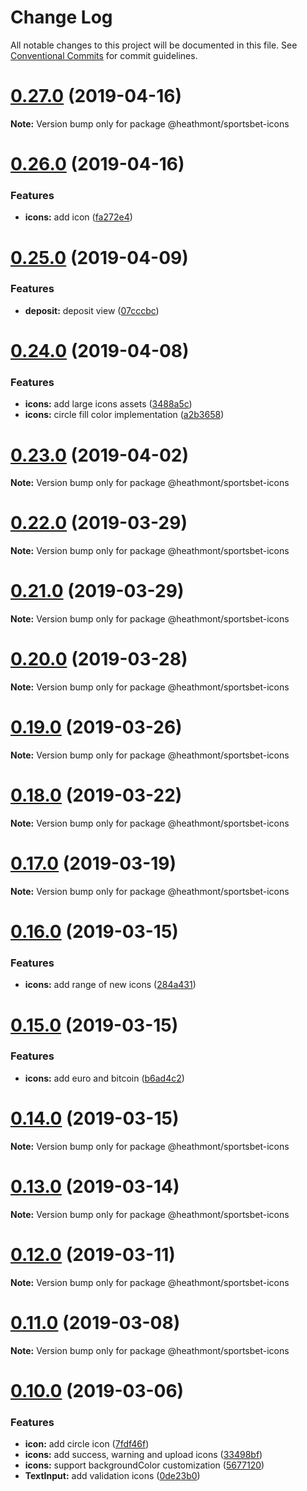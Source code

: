 # Change Log

All notable changes to this project will be documented in this file.
See [Conventional Commits](https://conventionalcommits.org) for commit guidelines.

# [0.27.0](https://github.com/coingaming/sportsbet-design/compare/v0.26.0...v0.27.0) (2019-04-16)

**Note:** Version bump only for package @heathmont/sportsbet-icons





# [0.26.0](https://github.com/coingaming/sportsbet-design/compare/v0.25.1...v0.26.0) (2019-04-16)


### Features

* **icons:** add icon ([fa272e4](https://github.com/coingaming/sportsbet-design/commit/fa272e4))





# [0.25.0](https://github.com/coingaming/sportsbet-design/compare/v0.24.0...v0.25.0) (2019-04-09)


### Features

* **deposit:** deposit view ([07cccbc](https://github.com/coingaming/sportsbet-design/commit/07cccbc))





# [0.24.0](https://github.com/coingaming/sportsbet-design/compare/v0.23.0...v0.24.0) (2019-04-08)


### Features

* **icons:** add large icons assets ([3488a5c](https://github.com/coingaming/sportsbet-design/commit/3488a5c))
* **icons:** circle fill color implementation ([a2b3658](https://github.com/coingaming/sportsbet-design/commit/a2b3658))





# [0.23.0](https://github.com/coingaming/sportsbet-design/compare/v0.22.0...v0.23.0) (2019-04-02)

**Note:** Version bump only for package @heathmont/sportsbet-icons





# [0.22.0](https://github.com/coingaming/sportsbet-design/compare/v0.21.1...v0.22.0) (2019-03-29)

**Note:** Version bump only for package @heathmont/sportsbet-icons





# [0.21.0](https://github.com/coingaming/sportsbet-design/compare/v0.20.0...v0.21.0) (2019-03-29)

**Note:** Version bump only for package @heathmont/sportsbet-icons





# [0.20.0](https://github.com/coingaming/sportsbet-design/compare/v0.19.0...v0.20.0) (2019-03-28)

**Note:** Version bump only for package @heathmont/sportsbet-icons





# [0.19.0](https://github.com/coingaming/sportsbet-design/compare/v0.18.0...v0.19.0) (2019-03-26)

**Note:** Version bump only for package @heathmont/sportsbet-icons





# [0.18.0](https://github.com/coingaming/sportsbet-design/compare/v0.17.0...v0.18.0) (2019-03-22)

**Note:** Version bump only for package @heathmont/sportsbet-icons





# [0.17.0](https://github.com/coingaming/sportsbet-design/compare/v0.16.6...v0.17.0) (2019-03-19)

**Note:** Version bump only for package @heathmont/sportsbet-icons





# [0.16.0](https://github.com/coingaming/sportsbet-design/compare/v0.15.0...v0.16.0) (2019-03-15)


### Features

* **icons:** add range of new icons ([284a431](https://github.com/coingaming/sportsbet-design/commit/284a431))





# [0.15.0](https://github.com/coingaming/sportsbet-design/compare/v0.14.0...v0.15.0) (2019-03-15)


### Features

* **icons:** add euro and bitcoin ([b6ad4c2](https://github.com/coingaming/sportsbet-design/commit/b6ad4c2))





# [0.14.0](https://github.com/coingaming/sportsbet-design/compare/v0.13.0...v0.14.0) (2019-03-15)

**Note:** Version bump only for package @heathmont/sportsbet-icons





# [0.13.0](https://github.com/coingaming/sportsbet-design/compare/v0.12.0...v0.13.0) (2019-03-14)

**Note:** Version bump only for package @heathmont/sportsbet-icons





# [0.12.0](https://github.com/coingaming/sportsbet-design/compare/v0.11.0...v0.12.0) (2019-03-11)

**Note:** Version bump only for package @heathmont/sportsbet-icons

# [0.11.0](https://github.com/coingaming/sportsbet-design/compare/v0.10.0...v0.11.0) (2019-03-08)

**Note:** Version bump only for package @heathmont/sportsbet-icons

# [0.10.0](https://github.com/coingaming/sportsbet-design/compare/v0.9.0...v0.10.0) (2019-03-06)

### Features

- **icon:** add circle icon ([7fdf46f](https://github.com/coingaming/sportsbet-design/commit/7fdf46f))
- **icons:** add success, warning and upload icons ([33498bf](https://github.com/coingaming/sportsbet-design/commit/33498bf))
- **icons:** support backgroundColor customization ([5677120](https://github.com/coingaming/sportsbet-design/commit/5677120))
- **TextInput:** add validation icons ([0de23b0](https://github.com/coingaming/sportsbet-design/commit/0de23b0))
